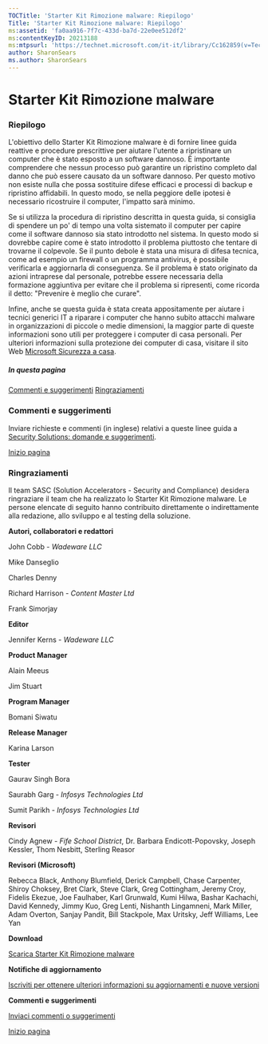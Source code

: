 ```yaml
---
TOCTitle: 'Starter Kit Rimozione malware: Riepilogo'
Title: 'Starter Kit Rimozione malware: Riepilogo'
ms:assetid: 'fa0aa916-7f7c-433d-ba7d-22e0ee512df2'
ms:contentKeyID: 20213188
ms:mtpsurl: 'https://technet.microsoft.com/it-it/library/Cc162859(v=TechNet.10)'
author: SharonSears
ms.author: SharonSears
---
```


Starter Kit Rimozione malware
=============================

### Riepilogo

L'obiettivo dello Starter Kit Rimozione malware è di fornire linee guida reattive e procedure prescrittive per aiutare l'utente a ripristinare un computer che è stato esposto a un software dannoso. È importante comprendere che nessun processo può garantire un ripristino completo dal danno che può essere causato da un software dannoso. Per questo motivo non esiste nulla che possa sostituire difese efficaci e processi di backup e ripristino affidabili. In questo modo, se nella peggiore delle ipotesi è necessario ricostruire il computer, l'impatto sarà minimo.

Se si utilizza la procedura di ripristino descritta in questa guida, si consiglia di spendere un po' di tempo una volta sistemato il computer per capire come il software dannoso sia stato introdotto nel sistema. In questo modo si dovrebbe capire come è stato introdotto il problema piuttosto che tentare di trovarne il colpevole. Se il punto debole è stata una misura di difesa tecnica, come ad esempio un firewall o un programma antivirus, è possibile verificarla e aggiornarla di conseguenza. Se il problema è stato originato da azioni intraprese dal personale, potrebbe essere necessaria della formazione aggiuntiva per evitare che il problema si ripresenti, come ricorda il detto: "Prevenire è meglio che curare".

Infine, anche se questa guida è stata creata appositamente per aiutare i tecnici generici IT a riparare i computer che hanno subito attacchi malware in organizzazioni di piccole o medie dimensioni, la maggior parte di queste informazioni sono utili per proteggere i computer di casa personali. Per ulteriori informazioni sulla protezione dei computer di casa, visitare il sito Web [Microsoft Sicurezza a casa](http://go.microsoft.com/fwlink/?linkid=42641).

##### In questa pagina

[](#ecaa)[Commenti e suggerimenti](#ecaa)
[](#ebaa)[Ringraziamenti](#ebaa)

### Commenti e suggerimenti

Inviare richieste e commenti (in inglese) relativi a queste linee guida a [Security Solutions: domande e suggerimenti](mailto:secwish@microsoft.com?subject=malware%20removal%20starter%20kit).

[](#mainsection)[Inizio pagina](#mainsection)

### Ringraziamenti

Il team SASC (Solution Accelerators - Security and Compliance) desidera ringraziare il team che ha realizzato lo Starter Kit Rimozione malware. Le persone elencate di seguito hanno contribuito direttamente o indirettamente alla redazione, allo sviluppo e al testing della soluzione.

**Autori, collaboratori e redattori**

John Cobb - *Wadeware LLC*

Mike Danseglio

Charles Denny

Richard Harrison - *Content Master Ltd*

Frank Simorjay

**Editor**

Jennifer Kerns - *Wadeware LLC*

**Product Manager**

Alain Meeus

Jim Stuart

**Program Manager**

Bomani Siwatu

**Release Manager**

Karina Larson

**Tester**

Gaurav Singh Bora

Saurabh Garg - *Infosys Technologies Ltd*

Sumit Parikh - *Infosys Technologies Ltd*

**Revisori**

Cindy Agnew - *Fife School District*, Dr. Barbara Endicott-Popovsky, Joseph Kessler, Thom Nesbitt, Sterling Reasor

**Revisori (Microsoft)**

Rebecca Black, Anthony Blumfield, Derick Campbell, Chase Carpenter, Shiroy Choksey, Bret Clark, Steve Clark, Greg Cottingham, Jeremy Croy, Fidelis Ekezue, Joe Faulhaber, Karl Grunwald, Kumi Hilwa, Bashar Kachachi, David Kennedy, Jimmy Kuo, Greg Lenti, Nishanth Lingamneni, Mark Miller, Adam Overton, Sanjay Pandit, Bill Stackpole, Max Uritsky, Jeff Williams, Lee Yan

**Download**

[Scarica Starter Kit Rimozione malware](http://go.microsoft.com/fwlink/?linkid=93108)

**Notifiche di aggiornamento**

[Iscriviti per ottenere ulteriori informazioni su aggiornamenti e nuove versioni](http://go.microsoft.com/fwlink/?linkid=54982)

**Commenti e suggerimenti**

[Inviaci commenti o suggerimenti](https://technet.microsoft.com/it-it/mailto:secwish?subject=malware%20removal%20starter%20kit)

[](#mainsection)[Inizio pagina](#mainsection)
